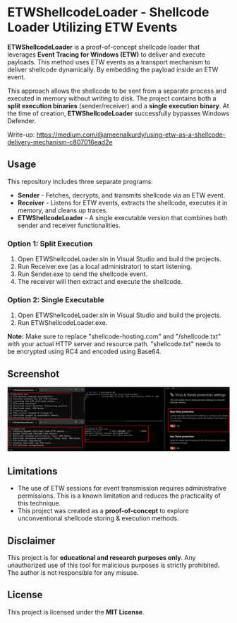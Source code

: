 # ETWShellcodeLoader - Shellcode Loader Utilizing ETW Events  

**ETWShellcodeLoader** is a proof-of-concept shellcode loader that leverages **Event Tracing for Windows (ETW)** to deliver and execute payloads. This method uses ETW events as a transport mechanism to deliver shellcode dynamically. By embedding the payload inside an ETW event.  

This approach allows the shellcode to be sent from a separate process and executed in memory without writing to disk. The project contains both a **split execution binaries** (sender/receiver) and a **single execution binary**.  At the time of creation, **ETWShellcodeLoader** successfully bypasses Windows Defender.

Write-up: https://medium.com/@ameenalkurdy/using-etw-as-a-shellcode-delivery-mechanism-c807016ead2e

## **Usage**
This repository includes three separate programs:  

- **Sender** - Fetches, decrypts, and transmits shellcode via an ETW event.  
- **Receiver** - Listens for ETW events, extracts the shellcode, executes it in memory, and cleans up traces.  
- **ETWShellcodeLoader** - A single executable version that combines both sender and receiver functionalities.  

### **Option 1: Split Execution**
1. Open ETWShellcodeLoader.sln in Visual Studio and build the projects.
2. Run Receiver.exe (as a local administrator) to start listening.
3. Run Sender.exe to send the shellcode event.
4. The receiver will then extract and execute the shellcode.

### **Option 2: Single Executable**
1. Open ETWShellcodeLoader.sln in Visual Studio and build the projects.
2. Run ETWShellcodeLoader.exe.

**Note:** Make sure to replace "shellcode-hosting.com" and "/shellcode.txt" with your actual HTTP server and resource path. "shellcode.txt" needs to be encrypted using RC4 and encoded using Base64.

## **Screenshot**
![Execution Example](images/Screenshot.png)

## **Limitations**  
- The use of ETW sessions for event transmission requires administrative permissions. This is a known limitation and reduces the practicality of this technique.  
- This project was created as a **proof-of-concept** to explore unconventional shellcode storing & execution methods.  

## **Disclaimer**
This project is for **educational and research purposes only**. Any unauthorized use of this tool for malicious purposes is strictly prohibited. The author is not responsible for any misuse.

## **License**
This project is licensed under the **MIT License**.
